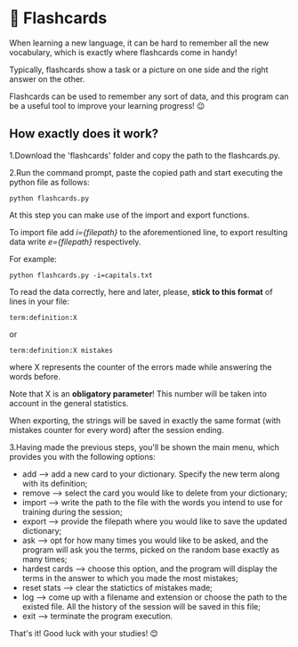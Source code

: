 # :memo: Flashcards

When learning a new language, it can be hard to remember all the new vocabulary, which is exactly where flashcards come in handy!

Typically, flashcards show a task or a picture on one side and the right answer on the other. 

Flashcards can be used to remember any sort of data, and this program can be a useful tool to improve your learning progress! :wink:

## How exactly does it work?

1.Download the 'flashcards' folder and copy the path to the flashcards.py.

2.Run the command prompt, paste the copied path and start executing the python file as follows:

    python flashcards.py                                              
                                                            
At this step you can make use of the import and export functions.

To import file add _i={filepath}_ to the aforementioned line, to export resulting data write _e={filepath}_ respectively.

For example:

    python flashcards.py -i=capitals.txt

To read the data correctly, here and later, please, __stick to this format__ of lines in your file:

    term:definition:X

or

    term:definition:X mistakes

where X represents the counter of the errors made while answering the words before.

Note that X is an __obligatory parameter__!
This number will be taken into account in the general statistics. 

When exporting, the strings will be saved in exactly the same format (with mistakes counter for every word) after the session ending.

3.Having made the previous steps, you'll be shown the main menu, which provides you with the following options:
   
   - add --> add a new card to your dictionary. Specify the new term along with its definition;
   - remove --> select the card you would like to delete from your dictionary;
   - import --> write the path to the file with the words you intend to use for training during the session;
   - export --> provide the filepath where you would like to save the updated dictionary;
   - ask --> opt for how many times you would like to be asked, and the program will ask you the terms, picked on the random base exactly as many times;
   - hardest cards --> choose this option, and the program will display the terms in the answer to which you made the most mistakes;
   - reset stats --> clear the statictics of mistakes made;
   - log --> come up with a filename and extension or choose the path to the existed file. All the history of the session will be saved in this file;
   - exit --> terminate the program execution.
   
That's it! Good luck with your studies! :blush:
